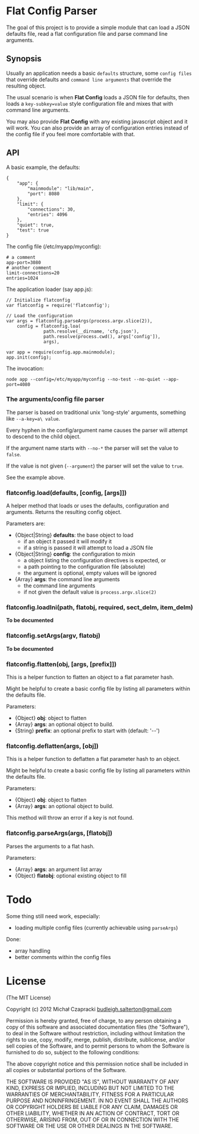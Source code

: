 Flat Config Parser
====================

The goal of this project is to provide a simple module that can load a JSON 
defaults file, read a flat configuration file and parse command line arguments.

Synopsis
----------

Usually an application needs a basic `defaults` structure, some `config files` 
that override defaults and `command line arguments` that override the resulting
object.

The usual scenario is when **Flat Config** loads a JSON file for defaults,
then loads a `key-subkey=value` style configuration file and mixes that with 
command line arguments.

You may also provide **Flat Config** with any existing javascript object and
it will work. You can also provide an array of configuration entries instead of
the config file if you feel more comfortable with that.

API
-----

A basic example, the defaults:

    {
        "app": {
            "mainmodule": "lib/main", 
            "port": 8080
        }, 
        "limit": {
            "connections": 30,
            "entries": 4096
        },
        "quiet": true,
        "test": true
    }

The config file (/etc/myapp/myconfig):
    
    # a comment
    app-port=3080
    # another comment
    limit-connections=20
    entries=1024

The application loader (say app.js):

    // Initialize flatconfig
    var flatconfig = require('flatconfig');
    
    // Load the configuration
    var args = flatconfig.parseArgs(process.argv.slice(2)),
        config = flatconfig.loa(
                  path.resolve(__dirname, 'cfg.json'), 
                  path.resolve(process.cwd(), args['config']),
                  args),
    
    var app = require(config.app.mainmodule);
    app.init(config);

The invocation:
    
    node app --config=/etc/myapp/myconfig --no-test --no-quiet --app-port=4080

### The arguments/config file parser

The parser is based on traditional unix 'long-style' arguments, something like
`--a-key=a\ value`. 

Every hyphen in the config/argument name causes the parser will attempt to 
descend to the child object.

If the argument name starts with `--no-*` the parser will set the value to
`false`.

If the value is not given (`--argument`) the parser will set the value to
`true`.

See the example above.

### flatconfig.load(defaults, [config, [args]])

A helper method that loads or uses the defaults, configuration and arguments.
Returns the resulting config object.

Parameters are:
 
* {Object|String} **defaults**: the base object to load
  - if an object it passed it will modify it
  - if a string is passed it will attempt to load a JSON file
* {Object|String} **config**: the configuration to mixin
  - a object listing the configuration directives is expected, or
  - a path pointing to the configuration file (absolute)
  - the argument is optional, empty values will be ignored
* {Array} **args**: the command line arguments
  - the command line arguments
  - if not given the default value is `process.argv.slice(2)`

### flatconfig.loadIni(path, flatobj, required, sect_delm, item_delm)

**To be documented**

### flatconfig.setArgs(argv, flatobj)

**To be documented**

### flatconfig.flatten(obj, [args, [prefix]])

This is a helper function to flatten an object to a flat parameter hash.

Might be helpful to create a basic config file by listing all parameters 
within the defaults file.

Parameters:

* {Object} **obj**: object to flatten
* {Array} **args**: an optional object to build.
* {String} **prefix**: an optional prefix to start with (default: '--')

### flatconfig.deflatten(args, [obj])

This is a helper function to deflatten a flat parameter hash to an object.

Might be helpful to create a basic config file by listing all parameters 
within the defaults file.

Parameters:

* {Object} **obj**: object to flatten
* {Array} **args**: an optional object to build.

This method will throw an error if a key is not found.

### flatconfig.parseArgs(args, [flatobj])

Parses the arguments to a flat hash.

Parameters:

* {Array} **args**: an argument list array
* {Object} **flatobj**: optional existing object to fill


Todo
======

Some thing still need work, especially:

* loading multiple config files (currently achievable using `parseArgs`)

Done:

* array handling
* better comments within the config files

License
=========

(The MIT License)

Copyright (c) 2012 Michał Czapracki budleigh.salterton@gmail.com

Permission is hereby granted, free of charge, to any person obtaining a copy
of this software and associated documentation files (the "Software"), to deal
in the Software without restriction, including without limitation the rights
to use, copy, modify, merge, publish, distribute, sublicense, and/or sell
copies of the Software, and to permit persons to whom the Software is
furnished to do so, subject to the following conditions:

The above copyright notice and this permission notice shall be included in
all copies or substantial portions of the Software.

THE SOFTWARE IS PROVIDED "AS IS", WITHOUT WARRANTY OF ANY KIND, EXPRESS OR
IMPLIED, INCLUDING BUT NOT LIMITED TO THE WARRANTIES OF MERCHANTABILITY,
FITNESS FOR A PARTICULAR PURPOSE AND NONINFRINGEMENT. IN NO EVENT SHALL THE
AUTHORS OR COPYRIGHT HOLDERS BE LIABLE FOR ANY CLAIM, DAMAGES OR OTHER
LIABILITY, WHETHER IN AN ACTION OF CONTRACT, TORT OR OTHERWISE, ARISING FROM,
OUT OF OR IN CONNECTION WITH THE SOFTWARE OR THE USE OR OTHER DEALINGS IN
THE SOFTWARE.
